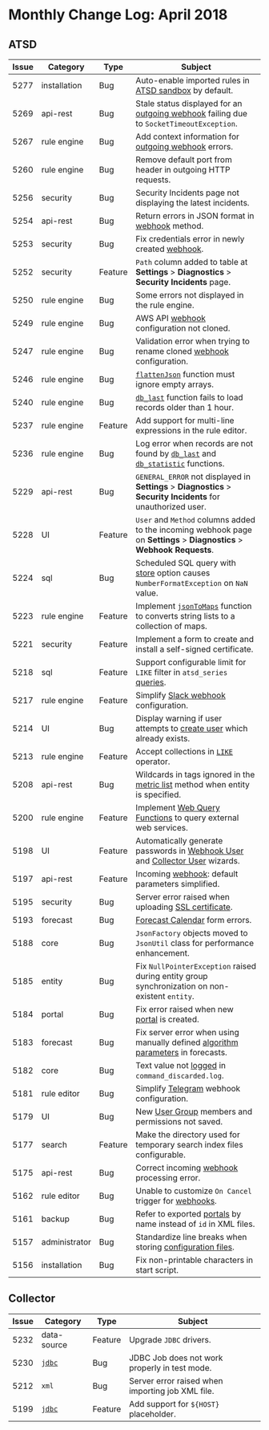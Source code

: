 # Monthly Change Log: April 2018

## ATSD

**Issue**| **Category**    | **Type**    | **Subject**
-----|-------------|---------|----------------------
5277 | installation | Bug | Auto-enable imported rules in [ATSD sandbox](https://github.com/axibase/dockers/tree/atsd-sandbox#overview) by default.
5269 | api-rest | Bug | Stale status displayed for an [outgoing webhook](../../rule-engine/notifications/README.md) failing due to `SocketTimeoutException`.
5267 | rule engine | Bug | Add context information for [outgoing webhook](../../rule-engine/notifications/README.md#creating-notifications) errors.
5260 | rule engine | Bug | Remove default port from header in outgoing HTTP requests.
5256 | security | Bug | Security Incidents page not displaying the latest incidents.
5254 | api-rest | Bug | Return errors in JSON format in [webhook](../../api/data/messages/webhook.md) method.
5253 | security | Bug | Fix credentials error in newly created [webhook](../../administration/user-authorization.md#webhook-user).
5252 | security | Feature | `Path` column added to table at **Settings** > **Diagnostics** > **Security Incidents** page.
5250 | rule engine | Bug | Some errors not displayed in the rule engine.
5249 | rule engine | Bug | AWS API [webhook](../../rule-engine/notifications/aws-api.md) configuration not cloned.
5247 | rule engine | Bug | Validation error when trying to rename cloned [webhook](../../rule-engine/notifications/README.md) configuration.
5246 | rule engine | Bug | [`flattenJson`](../../rule-engine/functions-table.md#flattenjson) function must ignore empty arrays.
5240 | rule engine | Bug | [`db_last`](../../rule-engine/functions-series.md#db_last) function fails to load records older than 1 hour.
5237 | rule engine | Feature | Add support for multi-line expressions in the rule editor.
5236 | rule engine | Bug | Log error when records are not found by [`db_last`](../../rule-engine/functions-series.md#db_last) and [`db_statistic`](../../rule-engine/functions-series.md#db_statistic) functions.
5229 | api-rest | Bug | `GENERAL_ERROR` not displayed in **Settings** > **Diagnostics** > **Security Incidents** for unauthorized user.
5228 | UI | Feature | `User` and `Method` columns added to the incoming webhook page on **Settings** > **Diagnostics** > **Webhook Requests**.
5224 | sql | Bug | Scheduled SQL query with [store](../../sql/scheduled-sql-store.md) option causes `NumberFormatException` on `NaN` value.
5223 | rule engine | Feature | Implement [`jsonToMaps`](../../rule-engine/functions-table.md#jsontomaps) function to converts string lists to a collection of maps.
5221 | security | Feature | Implement a form to create and install a self-signed certificate.
5218 | sql | Feature | Support configurable limit for `LIKE` filter in `atsd_series` [queries](../../sql/README.md#atsd_series-table).
5217 | rule engine | Feature | Simplify [Slack webhook](../../rule-engine/notifications/slack.md) configuration.
5214 | UI | Bug | Display warning if user attempts to [create user](../../administration/user-authentication.md#user-authentication) which already exists.
5213 | rule engine | Feature | Accept collections in [`LIKE`](../../rule-engine/functions-collection.md#like) operator.
5208 | api-rest | Bug | Wildcards in tags ignored in the [metric list](../../api/meta/metric/list.md) method when entity is specified.
5200 | rule engine | Feature | Implement [Web Query Functions](../../rule-engine/functions-web-query.md) to query external web services.
5198 | UI | Feature | Automatically generate passwords in [Webhook User](../../api/data/messages/webhook.md#webhook-user-wizard) and [Collector User](../../administration/collector-account.md#use-wizard) wizards.
5197 | api-rest | Feature | Incoming [webhook](../../api/data/messages/webhook.md): default parameters simplified.
5195 | security | Bug | Server error raised when uploading [SSL certificate](../../administration/ssl-self-signed.md).
5193 | forecast | Bug |[Forecast Calendar](../../forecasting/calendar_exceptions_testing.md#calendar) form errors.
5188 | core | Bug | `JsonFactory` objects moved to `JsonUtil` class for performance enhancement.
5185 | entity | Bug | Fix `NullPointerException` raised during entity group synchronization on non-existent `entity`.
5184 | portal | Bug | Fix error raised when new [portal](../../portals/) is created.
5183 | forecast | Bug | Fix server error when using manually defined [algorithm parameters](../../forecasting/README.md#algorithm-parameters) in forecasts.
5182 | core | Bug | Text value not [logged](../../administration/metric-persistence-filter.md) in `command_discarded.log`.
5181 | rule editor | Bug | Simplify [Telegram](../../rule-engine/notifications/telegram.md#telegram-notifications) webhook configuration.
5179 | UI | Bug | New [User Group](../../administration/user-authentication.md#user-authentication) members and permissions not saved.
5177 | search | Feature | Make the directory used for temporary search index files configurable.
5175 | api-rest | Bug | Correct incoming [webhook](../../api/data/messages/webhook.md) processing error.
5162 | rule editor | Bug | Unable to customize `On Cancel` trigger for [webhooks](../../rule-engine/notifications/README.md#creating-notifications).
5161 | backup | Bug | Refer to exported [portals](../../portals/) by name instead of `id` in XML files.
5157 | administrator | Bug | Standardize line breaks when storing [configuration files](../../administration/editing-configuration-files.md#editing-configuration-files).
5156 | installation | Bug | Fix non-printable characters in start script.

## Collector

**Issue**| **Category**    | **Type**    | **Subject**
-----|-------------|---------|----------------------
5232 | data-source | Feature | Upgrade `JDBC` drivers.
5230 | [`jdbc`](https://axibase.com/docs/axibase-collector/jobs/jdbc.html#jdbc-job) | Bug | JDBC Job does not work properly in test mode.
5212 | `xml` | Bug | Server error raised when importing job XML file.
5199 | [`jdbc`](https://axibase.com/docs/axibase-collector/jobs/jdbc.html#jdbc-job) | Feature | Add support for `${HOST}` placeholder.
